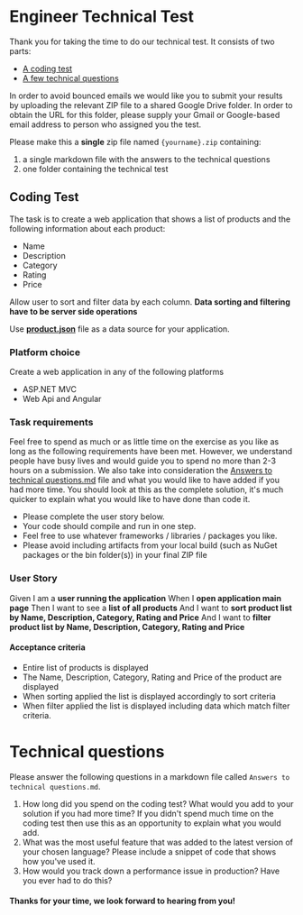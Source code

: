 # Engineer Technical Test 

Thank you for taking the time to do our technical test. It consists of two parts:

* [A coding test](#coding-test)
* [A few technical questions](#technical-questions)

In order to avoid bounced emails we would like you to submit your results by uploading the relevant ZIP file to a shared Google Drive folder. In order to obtain the URL for this folder, please supply your Gmail or Google-based email address to person who assigned you the test.

Please make this a **single** zip file named `{yourname}.zip` containing:

1. a single markdown file with the answers to the technical questions
2. one folder containing the technical test

## Coding Test

The task is to create a web application that shows a list of products and the following information about each product:

- Name
- Description
- Category
- Rating
- Price

Allow user to sort and filter data by each column. **Data sorting and filtering have to be server side operations**

Use **[product.json](products.json)** file as a data source for your application.

### Platform choice

Create a web application in any of the following platforms

- ASP.NET MVC
- Web Api and Angular

### Task requirements

Feel free to spend as much or as little time on the exercise as you like as long as the following requirements have been met. However, we understand people have busy lives and would guide you to spend no more than 2-3 hours on a submission. We also take into consideration the [Answers to technical questions.md](#technical-questions) file and what you would like to have added if you had more time. You should look at this as the complete solution, it's much quicker to explain what you would like to have done than code it.

- Please complete the user story below.
- Your code should compile and run in one step.
- Feel free to use whatever frameworks / libraries / packages you like.
- Please avoid including artifacts from your local build (such as NuGet packages or the bin folder(s)) in your final ZIP file

### User Story

Given I am a **user running the application**
When I **open application main page**
Then I want to see a **list of all products**
And I want to **sort product list by Name, Description, Category, Rating and Price**
And I want to **filter product list by Name, Description, Category, Rating and Price**

#### Acceptance criteria

- Entire list of products is displayed
- The Name, Description, Category, Rating and Price of the product are displayed
- When sorting applied the list is displayed accordingly to sort criteria
- When filter applied the list is displayed including data which match filter criteria.

# Technical questions

Please answer the following questions in a markdown file called `Answers to technical questions.md`.

1. How long did you spend on the coding test? What would you add to your solution if you had more time? If you didn't spend much time on the coding test then use this as an opportunity to explain what you would add.
2. What was the most useful feature that was added to the latest version of your chosen language? Please include a snippet of code that shows how you've used it.
3. How would you track down a performance issue in production? Have you ever had to do this?

#### Thanks for your time, we look forward to hearing from you!
